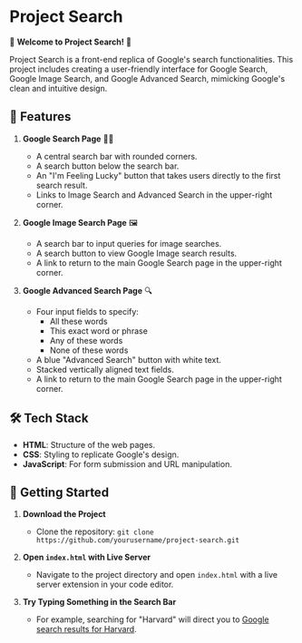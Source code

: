 # Project Search

🎉 **Welcome to Project Search!** 🎉

Project Search is a front-end replica of Google's search functionalities. This project includes creating a user-friendly interface for Google Search, Google Image Search, and Google Advanced Search, mimicking Google's clean and intuitive design.

## 🌟 Features

1. **Google Search Page** 🕵️‍♂️
   - A central search bar with rounded corners.
   - A search button below the search bar.
   - An "I'm Feeling Lucky" button that takes users directly to the first search result.
   - Links to Image Search and Advanced Search in the upper-right corner.

2. **Google Image Search Page** 🖼️
   - A search bar to input queries for image searches.
   - A search button to view Google Image search results.
   - A link to return to the main Google Search page in the upper-right corner.

3. **Google Advanced Search Page** 🔍
   - Four input fields to specify:
     - All these words
     - This exact word or phrase
     - Any of these words
     - None of these words
   - A blue "Advanced Search" button with white text.
   - Stacked vertically aligned text fields.
   - A link to return to the main Google Search page in the upper-right corner.

## 🛠️ Tech Stack

- **HTML**: Structure of the web pages.
- **CSS**: Styling to replicate Google's design.
- **JavaScript**: For form submission and URL manipulation.

## 🚀 Getting Started

1. **Download the Project**
   - Clone the repository: `git clone https://github.com/yourusername/project-search.git`

2. **Open `index.html` with Live Server**
   - Navigate to the project directory and open `index.html` with a live server extension in your code editor.

3. **Try Typing Something in the Search Bar**
   - For example, searching for "Harvard" will direct you to [Google search results for Harvard](https://www.google.com/search?q=Harvard).
